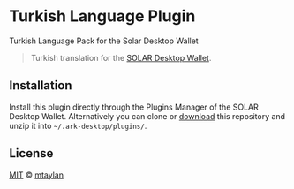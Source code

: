 # Turkish Language Plugin

Turkish Language Pack for the Solar Desktop Wallet


> Turkish translation for the [SOLAR Desktop Wallet](https://solar.org/desktop-wallet).

## Installation

Install this plugin directly through the Plugins Manager of the SOLAR Desktop Wallet. Alternatively you can clone or [download](https://github.com/mtaylan/turkish-language-plugin/archive/master.zip) this repository and unzip it into `~/.ark-desktop/plugins/`.


## License

[MIT](LICENSE) © [mtaylan](https://github.com/mtaylan)
